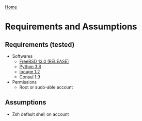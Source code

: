 [Home](README.md)

# Requirements and Assumptions

## Requirements (tested)
- Softwares
  - [FreeBSD 13.0 (RELEASE)](https://www.freebsd.org/where.html)
  - [Python 3.8](https://docs.python.org/3.8/)
  - [Iocage 1.2](https://github.com/iocage/iocage)
  - [Consul 1.9](https://www.consul.io/)
- Permissions
  - Root or sudo-able account

## Assumptions
- Zsh default shell on account